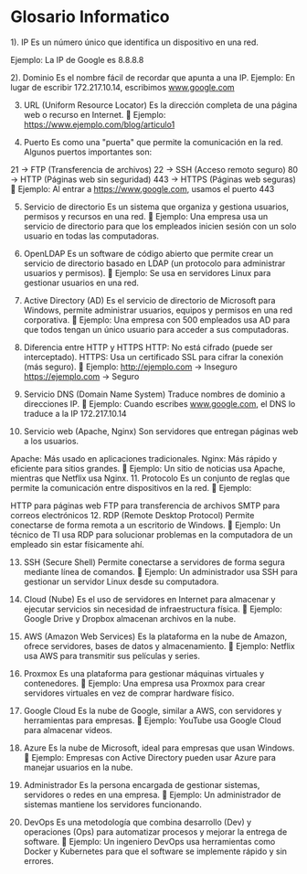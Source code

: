 # Glosario Informatico


1). IP
Es un número único que identifica un dispositivo en una red.

 Ejemplo: La IP de Google es 8.8.8.8

2). Dominio
Es el nombre fácil de recordar que apunta a una IP.
 Ejemplo: En lugar de escribir 172.217.10.14, escribimos www.google.com

3. URL (Uniform Resource Locator)
Es la dirección completa de una página web o recurso en Internet.
📌 Ejemplo: https://www.ejemplo.com/blog/articulo1

4. Puerto
Es como una "puerta" que permite la comunicación en la red. Algunos puertos importantes son:

21 → FTP (Transferencia de archivos)
22 → SSH (Acceso remoto seguro)
80 → HTTP (Páginas web sin seguridad)
443 → HTTPS (Páginas web seguras)
📌 Ejemplo: Al entrar a https://www.google.com, usamos el puerto 443

5. Servicio de directorio
Es un sistema que organiza y gestiona usuarios, permisos y recursos en una red.
📌 Ejemplo: Una empresa usa un servicio de directorio para que los empleados inicien sesión con un solo usuario en todas las computadoras.

6. OpenLDAP
Es un software de código abierto que permite crear un servicio de directorio basado en LDAP (un protocolo para administrar usuarios y permisos).
📌 Ejemplo: Se usa en servidores Linux para gestionar usuarios en una red.

7. Active Directory (AD)
Es el servicio de directorio de Microsoft para Windows, permite administrar usuarios, equipos y permisos en una red corporativa.
📌 Ejemplo: Una empresa con 500 empleados usa AD para que todos tengan un único usuario para acceder a sus computadoras.

8. Diferencia entre HTTP y HTTPS
HTTP: No está cifrado (puede ser interceptado).
HTTPS: Usa un certificado SSL para cifrar la conexión (más seguro).
📌 Ejemplo:
http://ejemplo.com → Inseguro
https://ejemplo.com → Seguro
9. Servicio DNS (Domain Name System)
Traduce nombres de dominio a direcciones IP.
📌 Ejemplo: Cuando escribes www.google.com, el DNS lo traduce a la IP 172.217.10.14

10. Servicio web (Apache, Nginx)
Son servidores que entregan páginas web a los usuarios.

Apache: Más usado en aplicaciones tradicionales.
Nginx: Más rápido y eficiente para sitios grandes.
📌 Ejemplo: Un sitio de noticias usa Apache, mientras que Netflix usa Nginx.
11. Protocolo
Es un conjunto de reglas que permite la comunicación entre dispositivos en la red.
📌 Ejemplo:

HTTP para páginas web
FTP para transferencia de archivos
SMTP para correos electrónicos
12. RDP (Remote Desktop Protocol)
Permite conectarse de forma remota a un escritorio de Windows.
📌 Ejemplo: Un técnico de TI usa RDP para solucionar problemas en la computadora de un empleado sin estar físicamente ahí.

13. SSH (Secure Shell)
Permite conectarse a servidores de forma segura mediante línea de comandos.
📌 Ejemplo: Un administrador usa SSH para gestionar un servidor Linux desde su computadora.

14. Cloud (Nube)
Es el uso de servidores en Internet para almacenar y ejecutar servicios sin necesidad de infraestructura física.
📌 Ejemplo: Google Drive y Dropbox almacenan archivos en la nube.

15. AWS (Amazon Web Services)
Es la plataforma en la nube de Amazon, ofrece servidores, bases de datos y almacenamiento.
📌 Ejemplo: Netflix usa AWS para transmitir sus películas y series.

16. Proxmox
Es una plataforma para gestionar máquinas virtuales y contenedores.
📌 Ejemplo: Una empresa usa Proxmox para crear servidores virtuales en vez de comprar hardware físico.

17. Google Cloud
Es la nube de Google, similar a AWS, con servidores y herramientas para empresas.
📌 Ejemplo: YouTube usa Google Cloud para almacenar videos.

18. Azure
Es la nube de Microsoft, ideal para empresas que usan Windows.
📌 Ejemplo: Empresas con Active Directory pueden usar Azure para manejar usuarios en la nube.

19. Administrador
Es la persona encargada de gestionar sistemas, servidores o redes en una empresa.
📌 Ejemplo: Un administrador de sistemas mantiene los servidores funcionando.

20. DevOps
Es una metodología que combina desarrollo (Dev) y operaciones (Ops) para automatizar procesos y mejorar la entrega de software.
📌 Ejemplo: Un ingeniero DevOps usa herramientas como Docker y Kubernetes para que el software se implemente rápido y sin errores.
